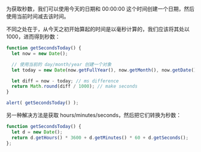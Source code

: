 为获取秒数，我们可以使用今天的日期和 00:00:00 这个时间创建一个日期，然后使用当前时间减去该时间。

不同之处在于，从今天之初开始算起的时间是以毫秒计算的，我们应该将其处以 1000，进而得到秒数：

```js run
function getSecondsToday() {
  let now = new Date();

  // 使用当前的 day/month/year 创建一个对象
  let today = new Date(now.getFullYear(), now.getMonth(), now.getDate());

  let diff = now - today; // ms difference
  return Math.round(diff / 1000); // make seconds
}

alert( getSecondsToday() );
```

另一种解决方法是获取 hours/minutes/seconds，然后把它们转换为秒数：

```js run
function getSecondsToday() {
  let d = new Date();
  return d.getHours() * 3600 + d.getMinutes() * 60 + d.getSeconds();
};
```
